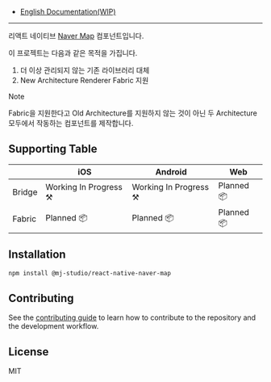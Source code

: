 - [English Documentation(WIP)](/doc/en.md)

---

리액트 네이티브 [Naver Map](https://www.ncloud.com/product/applicationService/maps) 컴포넌트입니다.

이 프로젝트는 다음과 같은 목적을 가집니다.

1. 더 이상 관리되지 않는 기존 라이브러리 대체
2. New Architecture Renderer Fabric 지원

>[!NOTE]
>Fabric을 지원한다고 Old Architecture를 지원하지 않는 것이 아닌 두 Architecture모두에서 작동하는 컴포넌트를 제작합니다.

## Supporting Table

|        | iOS                    | Android                | Web        |
|--------|------------------------|------------------------|------------|
| Bridge | Working In Progress ⚒️ | Working In Progress ⚒️ | Planned 📦 |
| Fabric | Planned 📦             | Planned 📦             | Planned 📦 |


## Installation

```sh
npm install @mj-studio/react-native-naver-map
```


## Contributing

See the [contributing guide](CONTRIBUTING.md) to learn how to contribute to the repository and the development workflow.

## License

MIT
